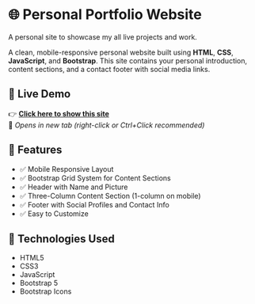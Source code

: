 # 🌐 Personal Portfolio Website

A personal site to showcase my all live projects and work.

A clean, mobile-responsive personal website built using **HTML**, **CSS**, **JavaScript**, and **Bootstrap**. This site contains your personal introduction, content sections, and a contact footer with social media links.

## 🚀 Live Demo

👉 **[Click here to show this site](https://shahidulalam447.github.io/shahidul-works/)**  
🔗 *Opens in new tab (right-click or Ctrl+Click recommended)*


## 🧠 Features

- ✅ Mobile Responsive Layout
- ✅ Bootstrap Grid System for Content Sections
- ✅ Header with Name and Picture
- ✅ Three-Column Content Section (1-column on mobile)
- ✅ Footer with Social Profiles and Contact Info
- ✅ Easy to Customize

## 🚀 Technologies Used

- HTML5
- CSS3
- JavaScript
- Bootstrap 5
- Bootstrap Icons

